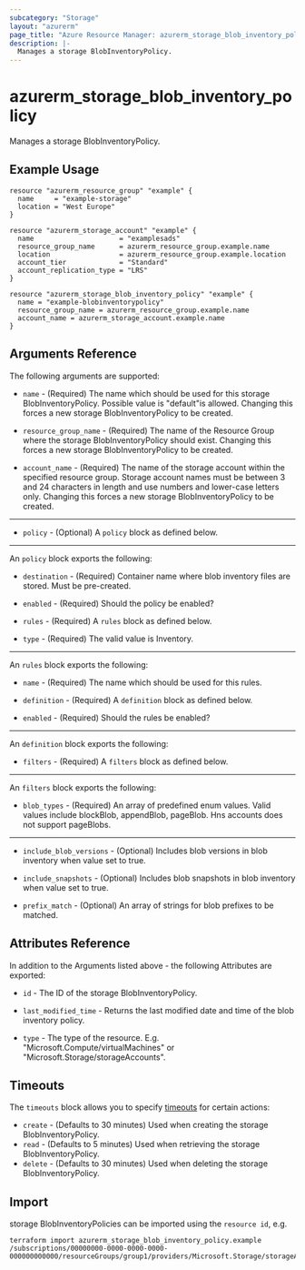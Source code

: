 ```yaml
---
subcategory: "Storage"
layout: "azurerm"
page_title: "Azure Resource Manager: azurerm_storage_blob_inventory_policy"
description: |-
  Manages a storage BlobInventoryPolicy.
---
```


# azurerm_storage_blob_inventory_policy

Manages a storage BlobInventoryPolicy.

## Example Usage

```hcl
resource "azurerm_resource_group" "example" {
  name     = "example-storage"
  location = "West Europe"
}

resource "azurerm_storage_account" "example" {
  name                     = "examplesads"
  resource_group_name      = azurerm_resource_group.example.name
  location                 = azurerm_resource_group.example.location
  account_tier             = "Standard"
  account_replication_type = "LRS"
}

resource "azurerm_storage_blob_inventory_policy" "example" {
  name = "example-blobinventorypolicy"
  resource_group_name = azurerm_resource_group.example.name
  account_name = azurerm_storage_account.example.name
}
```

## Arguments Reference

The following arguments are supported:

* `name` - (Required) The name which should be used for this storage BlobInventoryPolicy. Possible value is &#34;default&#34;is allowed. Changing this forces a new storage BlobInventoryPolicy to be created.

* `resource_group_name` - (Required) The name of the Resource Group where the storage BlobInventoryPolicy should exist. Changing this forces a new storage BlobInventoryPolicy to be created.

* `account_name` - (Required) The name of the storage account within the specified resource group. Storage account names must be between 3 and 24 characters in length and use numbers and lower-case letters only. Changing this forces a new storage BlobInventoryPolicy to be created.

---

* `policy` - (Optional) A `policy` block as defined below.

---

An `policy` block exports the following:

* `destination` - (Required) Container name where blob inventory files are stored. Must be pre-created.

* `enabled` - (Required) Should the policy be enabled?

* `rules` - (Required) A `rules` block as defined below.

* `type` - (Required) The valid value is Inventory.

---

An `rules` block exports the following:

* `name` - (Required) The name which should be used for this rules.

* `definition` - (Required) A `definition` block as defined below.

* `enabled` - (Required) Should the rules be enabled?

---

An `definition` block exports the following:

* `filters` - (Required) A `filters` block as defined below.

---

An `filters` block exports the following:

* `blob_types` - (Required) An array of predefined enum values. Valid values include blockBlob, appendBlob, pageBlob. Hns accounts does not support pageBlobs.

---

* `include_blob_versions` - (Optional) Includes blob versions in blob inventory when value set to true.

* `include_snapshots` - (Optional) Includes blob snapshots in blob inventory when value set to true.

* `prefix_match` - (Optional) An array of strings for blob prefixes to be matched.

## Attributes Reference

In addition to the Arguments listed above - the following Attributes are exported:

* `id` - The ID of the storage BlobInventoryPolicy.

* `last_modified_time` - Returns the last modified date and time of the blob inventory policy.

* `type` - The type of the resource. E.g. "Microsoft.Compute/virtualMachines" or "Microsoft.Storage/storageAccounts".

## Timeouts

The `timeouts` block allows you to specify [timeouts](https://www.terraform.io/docs/configuration/resources.html#timeouts) for certain actions:

* `create` - (Defaults to 30 minutes) Used when creating the storage BlobInventoryPolicy.
* `read` - (Defaults to 5 minutes) Used when retrieving the storage BlobInventoryPolicy.
* `delete` - (Defaults to 30 minutes) Used when deleting the storage BlobInventoryPolicy.

## Import

storage BlobInventoryPolicies can be imported using the `resource id`, e.g.

```shell
terraform import azurerm_storage_blob_inventory_policy.example /subscriptions/00000000-0000-0000-0000-000000000000/resourceGroups/group1/providers/Microsoft.Storage/storageAccounts/account1/inventoryPolicies/blobInventoryPolicy1
```